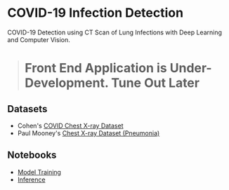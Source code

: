 # COVID-19 Infection Detection
COVID-19 Detection using CT Scan of Lung Infections with Deep Learning and Computer Vision.

> # Front End Application is Under-Development. Tune Out Later

## Datasets
- Cohen's [COVID Chest X-ray Dataset](https://github.com/ieee8023/covid-chestxray-dataset)
- Paul Mooney's [Chest X-ray Dataset (Pneumonia)](https://www.kaggle.com/paultimothymooney/chest-xray-pneumonia)

## Notebooks
- [Model Training](https://colab.research.google.com/github/ArunRK7Codie/covid-19-detection/blob/master/covid_19_detection.ipynb)
- [Inference](https://nbviewer.jupyter.org/github/ArunRK7Codie/covid-19-detection/blob/master/inference.ipynb)
